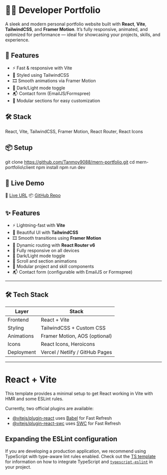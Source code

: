 # 🧑‍🎨 Developer Portfolio

A sleek and modern personal portfolio website built with **React**, **Vite**, **TailwindCSS**, and **Framer Motion**. It’s fully responsive, animated, and optimized for performance — ideal for showcasing your projects, skills, and experience.

## 🚀 Features

- ⚡ Fast & responsive with Vite
- 🎨 Styled using TailwindCSS
- 🎞️ Smooth animations via Framer Motion
- 🌙 Dark/Light mode toggle
- 📬 Contact form (EmailJS/Formspree)
- 🧩 Modular sections for easy customization

## 🛠️ Stack

React, Vite, TailwindCSS, Framer Motion, React Router, React Icons

## 📦 Setup

git clone https://github.com/Tanmoy9088/mern-portfolio.git
cd mern-portfolio\client
npm install
npm run dev

## 🚀 Live Demo

🔗 [Live URL](https://mern-portfolio-3eym.vercel.app/)
📦 [GitHub Repo](https://github.com/Tanmoy9088/mern-portfolio.git)

## ✨ Features

- ⚡ Lightning-fast with **Vite**
- 🎨 Beautiful UI with **TailwindCSS**
- 🎞️ Smooth transitions using **Framer Motion**
- 🔀 Dynamic routing with **React Router v6**
- 📱 Fully responsive on all devices
- 🌙 Dark/Light mode toggle
- 🧭 Scroll and section animations
- 💼 Modular project and skill components
- 📬 Contact form (configurable with EmailJS or Formspree)

---

## 🛠️ Tech Stack

| Layer        | Stack                                 |
|--------------|----------------------------------------|
| Frontend     | React + Vite                          |
| Styling      | TailwindCSS + Custom CSS              |
| Animations   | Framer Motion, AOS (optional)         |
| Icons        | React Icons, Heroicons                |
| Deployment   | Vercel / Netlify / GitHub Pages       |

---

# React + Vite

This template provides a minimal setup to get React working in Vite with HMR and some ESLint rules.

Currently, two official plugins are available:

- [@vitejs/plugin-react](https://github.com/vitejs/vite-plugin-react/blob/main/packages/plugin-react) uses [Babel](https://babeljs.io/) for Fast Refresh
- [@vitejs/plugin-react-swc](https://github.com/vitejs/vite-plugin-react/blob/main/packages/plugin-react-swc) uses [SWC](https://swc.rs/) for Fast Refresh

## Expanding the ESLint configuration

If you are developing a production application, we recommend using TypeScript with type-aware lint rules enabled. Check out the [TS template](https://github.com/vitejs/vite/tree/main/packages/create-vite/template-react-ts) for information on how to integrate TypeScript and [`typescript-eslint`](https://typescript-eslint.io) in your project.
